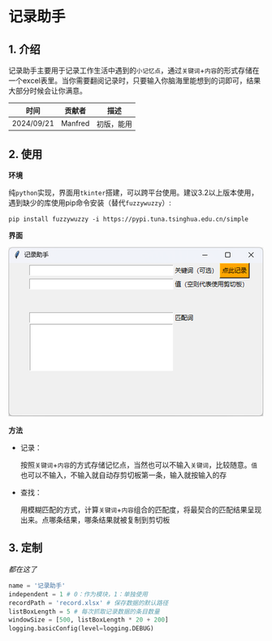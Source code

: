 # 记录助手

## 1. 介绍

记录助手主要用于记录工作生活中遇到的`小记忆点`，通过`关键词`+`内容`的形式存储在一个excel表里。当你需要翻阅记录时，只要输入你脑海里能想到的词即可，结果大部分时候会让你满意。

| 时间       | 贡献者  | 描述       |
| ---------- | ------- | ---------- |
| 2024/09/21 | Manfred | 初版，能用 |



## 2. 使用

**环境**

纯`python`实现，界面用`tkinter`搭建，可以跨平台使用。建议3.2以上版本使用，遇到缺少的库使用pip命令安装（替代`fuzzywuzzy`）:

```shell
pip install fuzzywuzzy -i https://pypi.tuna.tsinghua.edu.cn/simple
```

**界面**

![image-20240921010705940](README.assets/image-20240921010705940.png)

**方法**

- 记录：

  按照`关键词`+`内容`的方式存储记忆点，当然也可以不输入`关键词`，比较随意。`值`也可以不输入，不输入就自动存剪切板第一条，输入就按输入的存

- 查找：

  用模糊匹配的方式，计算`关键词`+`内容`组合的匹配度，将最契合的匹配结果呈现出来。点哪条结果，哪条结果就被复制到剪切板



## 3. 定制

*都在这了*

```python
name = '记录助手'
independent = 1 # 0：作为模块，1：单独使用
recordPath = 'record.xlsx' # 保存数据的默认路径
listBoxLength = 5 # 每次抓取记录数据的条目数量
windowSize = [500, listBoxLength * 20 + 200]
logging.basicConfig(level=logging.DEBUG)
```





